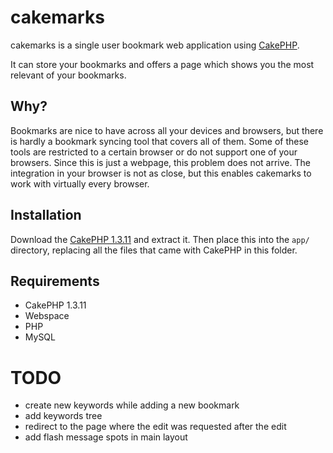 cakemarks
=========

cakemarks is a single user bookmark web application using
[CakePHP](http://cakephp.org).

It can store your bookmarks and offers a page which shows you the most relevant
of your bookmarks.


Why?
----

Bookmarks are nice to have across all your devices and browsers, but there is
hardly a bookmark syncing tool that covers all of them. Some of these tools are
restricted to a certain browser or do not support one of your browsers. Since
this is just a webpage, this problem does not arrive. The integration in your
browser is not as close, but this enables cakemarks to work with virtually
every browser.


Installation
------------

Download the [CakePHP
1.3.11](https://github.com/cakephp/cakephp/zipball/1.3.11) and extract it. Then
place this into the `app/` directory, replacing all the files that came with
CakePHP in this folder.


Requirements
------------

* CakePHP 1.3.11
* Webspace
* PHP
* MySQL


TODO
====

* create new keywords while adding a new bookmark
* add keywords tree
* redirect to the page where the edit was requested after the edit
* add flash message spots in main layout
